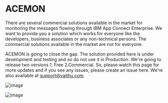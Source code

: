 # ACEMON

There are several commercial solutions available in the market for monitoring the messages flowing through IBM App Connect Enterprise. We want to provide you a solution which works for everyone like the developers, business associates or any non-technical persons. The commercial solutions available in the market are not for everyone. 

ACEMON is going to close the gap. The solution provided here is under development and testing and so do not use it in Production. We're going to release two versions 1. Free 2.Commercial. So, please watch this page for more updates and if you see any issues, please create an issue here. We're also available at support@vaithu.com. 

![image](https://github.com/vaithu/acemon/assets/35440074/5d841076-6a20-4a7b-80d9-5286cdbddf33)


![image](https://github.com/vaithu/acemon/assets/35440074/cd82ea5e-c613-4b2f-b4a6-6e5cd8d470b4)
